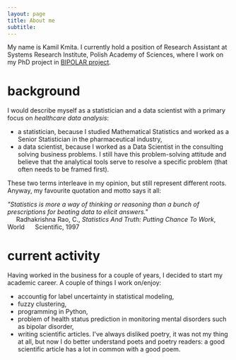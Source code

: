 ```yaml
---
layout: page
title: About me
subtitle: 
---
```


My name is Kamil Kmita. I currently hold a position of Research Assistant at Systems Research Institute, Polish Academy of Sciences, where I work on my PhD
project in [BIPOLAR project](http://bipolar.ibspan.waw.pl/Home.html).

# background

I would describe myself as a statistician and a data scientist with a primary focus on *healthcare data analysis*:

- a statistician, because I studied Mathematical Statistics and worked as a Senior Statistician in the pharmaceutical industry,
- a data scientist, because I worked as a Data Scientist in the consulting solving business problems.
I still have this problem-solving attitude and believe that the analytical tools serve to resolve a specific problem (that often needs to be framed first).

These two terms interleave in my opinion, but still represent different roots.
Anyway, my favourite quotation and motto says it all:

*"Statistics is more a way of thinking or reasoning than a bunch of prescriptions for beating data to elicit answers."*
<br>&nbsp;&nbsp;&nbsp;&nbsp;&nbsp;Radhakrishna Rao, C., *Statistics And Truth: Putting Chance To Work*, World 
&nbsp;&nbsp;&nbsp;&nbsp;&nbsp;Scientific, 1997

# current activity

Having worked in the business for a couple of years, I decided to start my academic career.
A couple of things I work on/enjoy:

- accountig for label uncertainty in statistical modeling,
- fuzzy clustering,
- programming in Python,
- problem of health status prediction in monitoring mental disorders such as bipolar disorder,
- writing scientific articles. I've always disliked poetry, it was not my thing at all,
but now I do better understand poets and poetry readers: a good scientific article has a lot in common with a good poem.
